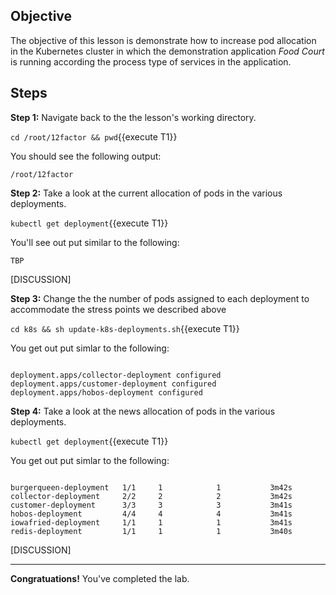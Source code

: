 ## Objective
The objective of this lesson is demonstrate how to increase pod allocation in the Kubernetes cluster in which the demonstration application *Food Court* is running according the process type of services in the application.

## Steps

**Step 1:** Navigate back to the the lesson's working directory.

`cd /root/12factor && pwd`{{execute T1}}

You should see the following output:

`/root/12factor`

**Step 2:** Take a look at the current allocation of pods in the various deployments.

`kubectl get deployment`{{execute T1}}

You'll see out put similar to the following:

```
TBP

```

[DISCUSSION]

**Step 3:** Change the the number of pods assigned to each deployment to accommodate the stress points we described above

`cd k8s && sh update-k8s-deployments.sh`{{execute T1}}

You get out put simlar to the following:

```

deployment.apps/collector-deployment configured
deployment.apps/customer-deployment configured
deployment.apps/hobos-deployment configured

```

**Step 4:** Take a look at the news allocation of pods in the various deployments.

`kubectl get deployment`{{execute T1}}

You get out put simlar to the following:

```

burgerqueen-deployment   1/1     1            1           3m42s
collector-deployment     2/2     2            2           3m42s
customer-deployment      3/3     3            3           3m41s
hobos-deployment         4/4     4            4           3m41s
iowafried-deployment     1/1     1            1           3m41s
redis-deployment         1/1     1            1           3m40s

```

[DISCUSSION]

---

**Congratuations!** You've completed the lab.